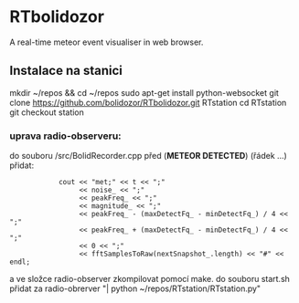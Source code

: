 # RTbolidozor
A real-time meteor event visualiser in web browser. 





## Instalace na stanici

mkdir ~/repos && cd ~/repos
sudo apt-get install python-websocket
git clone https://github.com/bolidozor/RTbolidozor.git RTstation
cd RTstation
git checkout station

### uprava radio-observeru:

do souboru /src/BolidRecorder.cpp před (********METEOR DETECTED********) (řádek ...) přidat:

				cout << "met;" << t << ";"
					 << noise_ << ";"
					 << peakFreq_ << ";"
					 << magnitude_ << ";"
					 << peakFreq_ - (maxDetectFq_ - minDetectFq_) / 4 << ";"
					 << peakFreq_ + (maxDetectFq_ - minDetectFq_) / 4 << ";"
					 << 0 << ";"
					 << fftSamplesToRaw(nextSnapshot_.length) << "#" << endl;


a ve složce radio-observer zkompilovat pomocí make. 
do souboru start.sh přidat za radio-obrerver "| python ~/repos/RTstation/RTstation.py"